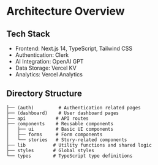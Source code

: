 # Architecture Overview

## Tech Stack
- Frontend: Next.js 14, TypeScript, Tailwind CSS
- Authentication: Clerk
- AI Integration: OpenAI GPT
- Data Storage: Vercel KV
- Analytics: Vercel Analytics

## Directory Structure
```/app
├── (auth)         # Authentication related pages
├── (dashboard)    # User dashboard pages
├── api           # API routes
├── components    # Reusable components
│   ├── ui        # Basic UI components
│   ├── forms     # Form components
│   └── stories   # Story-related components
├── lib          # Utility functions and shared logic
├── styles       # Global styles
└── types        # TypeScript type definitions